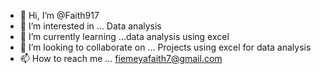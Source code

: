 - 👋 Hi, I’m @Faith917
- 👀 I’m interested in ... Data analysis
- 🌱 I’m currently learning ...data analysis using excel
- 💞️ I’m looking to collaborate on ... Projects using excel for data analysis
- 📫 How to reach me ... fiemeyafaith7@gmail.com

<!---
Faith917/Faith917 is a ✨ special ✨ repository because its `README.md` (this file) appears on your GitHub profile.
You can click the Preview link to take a look at your changes.
--->
